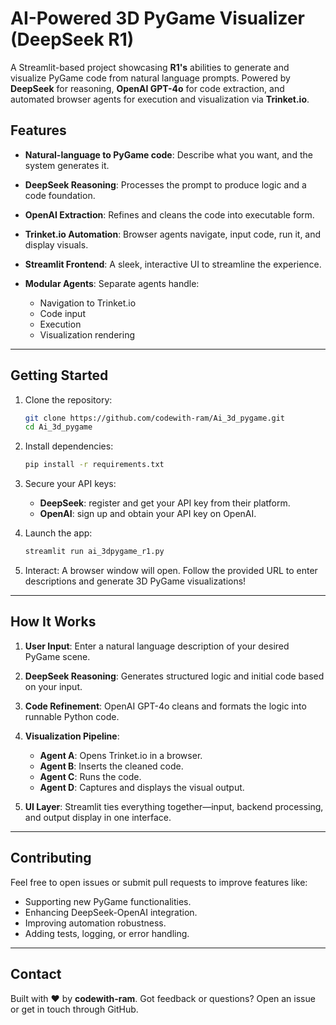 # AI-Powered 3D PyGame Visualizer (DeepSeek R1)

A Streamlit-based project showcasing **R1's** abilities to generate and visualize PyGame code from natural language prompts. Powered by **DeepSeek** for reasoning, **OpenAI GPT-4o** for code extraction, and automated browser agents for execution and visualization via **Trinket.io**.

## Features

* **Natural-language to PyGame code**: Describe what you want, and the system generates it.
* **DeepSeek Reasoning**: Processes the prompt to produce logic and a code foundation.
* **OpenAI Extraction**: Refines and cleans the code into executable form.
* **Trinket.io Automation**: Browser agents navigate, input code, run it, and display visuals.
* **Streamlit Frontend**: A sleek, interactive UI to streamline the experience.
* **Modular Agents**: Separate agents handle:

  * Navigation to Trinket.io
  * Code input
  * Execution
  * Visualization rendering

---

## Getting Started

1. Clone the repository:

   ```bash
   git clone https://github.com/codewith-ram/Ai_3d_pygame.git
   cd Ai_3d_pygame
   ```

2. Install dependencies:

   ```bash
   pip install -r requirements.txt
   ```

3. Secure your API keys:

   * **DeepSeek**: register and get your API key from their platform.
   * **OpenAI**: sign up and obtain your API key on OpenAI.

4. Launch the app:

   ```bash
   streamlit run ai_3dpygame_r1.py
   ```

5. Interact: A browser window will open. Follow the provided URL to enter descriptions and generate 3D PyGame visualizations!

---

## How It Works

1. **User Input**: Enter a natural language description of your desired PyGame scene.
2. **DeepSeek Reasoning**: Generates structured logic and initial code based on your input.
3. **Code Refinement**: OpenAI GPT-4o cleans and formats the logic into runnable Python code.
4. **Visualization Pipeline**:

   * **Agent A**: Opens Trinket.io in a browser.
   * **Agent B**: Inserts the cleaned code.
   * **Agent C**: Runs the code.
   * **Agent D**: Captures and displays the visual output.
5. **UI Layer**: Streamlit ties everything together—input, backend processing, and output display in one interface.

---

## Contributing

Feel free to open issues or submit pull requests to improve features like:

* Supporting new PyGame functionalities.
* Enhancing DeepSeek-OpenAI integration.
* Improving automation robustness.
* Adding tests, logging, or error handling.

---

## Contact

Built with ❤️ by **codewith-ram**. Got feedback or questions? Open an issue or get in touch through GitHub.
